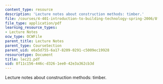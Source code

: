 ```yaml
---
content_type: resource
description: 'Lecture notes about construction methods: timber.'
file: /courses/4-401-introduction-to-building-technology-spring-2006/8f11c156446cd3261ee042e3a362cb3d_lec21.pdf
file_type: application/pdf
learning_resource_types:
- Lecture Notes
ocw_type: OCWFile
parent_title: Lecture Notes
parent_type: CourseSection
parent_uid: e6a5d755-6a17-8209-0291-c5009ec19928
resourcetype: Document
title: lec21.pdf
uid: 8f11c156-446c-d326-1ee0-42e3a362cb3d
---
```

Lecture notes about construction methods: timber.

